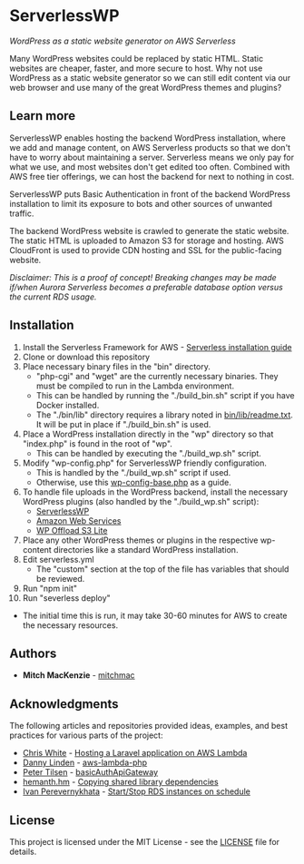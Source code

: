# ServerlessWP
*WordPress as a static website generator on AWS Serverless*

Many WordPress websites could be replaced by static HTML. Static websites are cheaper, faster, and more secure to host.
Why not use WordPress as a static website generator so we can still edit content via our web browser and use many of the great WordPress themes and plugins?

## Learn more

ServerlessWP enables hosting the backend WordPress installation, where we add and manage content, on AWS Serverless products so that we don't have to worry about maintaining a server. Serverless means we only pay for what we use, and most websites don't get edited too often. Combined with AWS free tier offerings, we can host the backend for next to nothing in cost.

ServerlessWP puts Basic Authentication in front of the backend WordPress installation to limit its exposure to bots and other sources of unwanted traffic.

The backend WordPress website is crawled to generate the static website. The static HTML is uploaded to Amazon S3 for storage and hosting. AWS CloudFront is used to provide CDN hosting and SSL for the public-facing website.

*Disclaimer: This is a proof of concept! Breaking changes may be made if/when Aurora Serverless becomes a preferable database option versus the current RDS usage.*

## Installation

1. Install the Serverless Framework for AWS - [Serverless installation guide](https://serverless.com/framework/docs/providers/aws/guide/installation/)
2. Clone or download this repository
3. Place necessary binary files in the "bin" directory.
   * "php-cgi" and "wget" are the currently necessary binaries. They must be compiled to run in the Lambda environment.
   * This can be handled by running the "./build_bin.sh" script if you have Docker installed.
   * The "./bin/lib" directory requires a library noted in [bin/lib/readme.txt](bin/lib/readme.txt). It will be put in place if "./build_bin.sh" is used.
4. Place a WordPress installation directly in the "wp" directory so that "index.php" is found in the root of "wp".
   * This can be handled by executing the "./build_wp.sh" script.
5. Modify "wp-config.php" for ServerlessWP friendly configuration.
   * This is handled by the "./build_wp.sh" script if used.
   * Otherwise, use this [wp-config-base.php](https://github.com/mitchmac/ServerlessWP-plugin/blob/master/assets/wp-config-base.php) as a guide.
6. To handle file uploads in the WordPress backend, install the necessary WordPress plugins (also handled by the "./build_wp.sh" script):
   * [ServerlessWP](https://github.com/mitchmac/ServerlessWP-plugin/)
   * [Amazon Web Services](https://en-ca.wordpress.org/plugins/amazon-web-services/)
   * [WP Offload S3 Lite](https://wordpress.org/plugins/amazon-s3-and-cloudfront/)
7. Place any other WordPress themes or plugins in the respective wp-content directories like a standard WordPress installation.
8. Edit serverless.yml
   * The "custom" section at the top of the file has variables that should be reviewed.
9. Run "npm init"
10. Run "severless deploy"
   * The initial time this is run, it may take 30-60 minutes for AWS to create the necessary resources.

## Authors

* **Mitch MacKenzie**  - [mitchmac](https://github.com/mitchmac)

## Acknowledgments

The following articles and repositories provided ideas, examples, and best practices for various parts of the project:

* [Chris White](https://github.com/cwhite92) - [Hosting a Laravel application on AWS Lambda](http://cwhite.me/hosting-a-laravel-application-on-aws-lambda/)
* [Danny Linden](https://github.com/dannylinden) - [aws-lambda-php](https://github.com/dannylinden/aws-lambda-php)
* [Peter Tilsen](https://github.com/petertilsen) - [basicAuthApiGateway](https://github.com/petertilsen/basicAuthApiGateway)
* [hemanth.hm](https://github.com/hemanth) - [Copying shared library dependencies](https://h3manth.com/content/copying-shared-library-dependencies)
* [Ivan Perevernykhata](https://github.com/perevernihata) - [Start/Stop RDS instances on schedule](https://www.codeproject.com/Articles/1190194/Start-Stop-RDS-instances-on-schedule)

## License

This project is licensed under the MIT License - see the [LICENSE](LICENSE) file for details.

